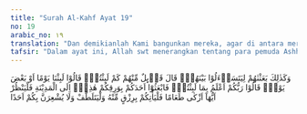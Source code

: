 ```yaml
---
title: "Surah Al-Kahf Ayat 19"
no: 19
arabic_no: ١٩
translation: "Dan demikianlah Kami bangunkan mereka, agar di antara mereka saling bertanya. Salah seorang di antara mereka berkata, “Sudah berapa lama kamu berada (di sini)?” Mereka menjawab, “Kita berada (di sini) sehari atau setengah hari.” Berkata (yang lain lagi), “Tuhanmu lebih mengetahui berapa lama kamu berada (di sini). Maka suruhlah salah seorang di antara kamu pergi ke kota dengan membawa uang perakmu ini, dan hendaklah dia lihat manakah makanan yang lebih baik, dan bawalah sebagian makanan itu untukmu, dan hendaklah dia berlaku lemah lembut dan jangan sekali-kali menceritakan halmu kepada siapa pun."
tafsir: "Dalam ayat ini, Allah swt menerangkan tentang para pemuda Ashhabul Kahf ketika bangun dari tidur. Keadaan mereka, baik badan, kulit, rambut, maupun yang lainnya masih sama dengan waktu sebelum mereka tidur. Semuanya sehat dan semuanya masih utuh, bahkan pakaian yang melekat di badan mereka tetap utuh. Allah swt memperlihatkan kepada mereka keagungan, kebesaran, dan kekuasaan-Nya, serta keajaiban dan keluarbiasaan perbuatan-Nya terhadap makhluk-Nya. Oleh karena itu, iman mereka bertambah kuat untuk melepaskan diri dari penyembahan dewa-dewa, dan bertambah ikhlas hati mereka untuk semata-mata menyembah Allah Yang Maha Esa.\n\nSetelah bangun dari tidur yang lama, mereka saling bertanya satu sama lain untuk mengetahui keadaan mereka. Salah seorang dari mereka berkata kepada kawan-kawannya, \"Berapa lama kalian tinggal dalam gua ini?\" Dia menyatakan ketidaktahuannya tentang keadaan dirinya sendiri selama tidur, lalu meminta kepada yang lainnya untuk memberikan keterangan. Kawan-kawannya menjawab, \"Kita tinggal dalam gua ini sehari atau setengah hari.\" Yang menjawab itupun tidak dapat memastikan berapa lama mereka tinggal, sehari atau setengah hari, karena pengaruh tidur masih belum lenyap dari jiwa mereka. Mereka belum melihat tanda-tanda yang menunjukkan sudah berapa lama mereka berada di gua itu. Kebanyakan ahli tafsir mengatakan bahwa waktu mereka datang memasuki gua itu dulu adalah pada pagi hari, kemudian waktu Tuhan membangunkan mereka dari tidur adalah pada sore hari. Karena itulah orang yang menjawab ini menyangka bahwa mereka berada di gua itu satu atau setengah hari. Kemudian kawan-kawannya yang lain berkata, \"Tuhan kamu lebih mengetahui berapa lama kamu tinggal di sini.\" Perkataan pemuda yang terakhir ini sangat bijaksana untuk membantah pernyataan dan jawaban kawan-kawannya yang terdahulu. Pernyataan itu seakan-akan diilhami oleh Allah swt, atau didasarkan atas bukti-bukti nyata. Sesungguhnya masa yang panjang itu hanya dapat diketahui dan ditentukan secara pasti oleh Allah swt. Mereka akhirnya menyadari keterbatasan kemampuan mereka untuk mengetahui yang gaib. \n\nSetelah sadar, barulah perhatian mereka beralih kepada kebutuhan yang pokok, yakni makan dan minum. Salah seorang di antara mereka disuruh pergi ke kota dengan membawa uang perak untuk membeli makanan. Menurut riwayat namanya Tamlikha. Sebelum membeli, ia diminta terlebih dahulu memperhatikan makanan itu, mana yang halal dan mana yang haram, serta mana yang baik dan mana yang kurang baik. Makanan yang halal dan baik itulah yang dibawa kembali ke tempat perlindungan mereka. Tamlikha diminta agar berhati-hati dalam perjalanan, baik sewaktu masuk ke kota maupun kembali dari kota, jangan sampai dia memberitahukan kepada seorang pun tentang keadaan dan tempat bersembunyi mereka. \n\nDari potongan ayat \"fab'atsu ahadakum biwariqikum hadzih(i)\", yang artinya \"(maka suruhlah) salah seorang di antara kamu pergi ke kota dengan membawa uang perakmu ini\", terdapat istimbat hukum yang berhubungan dengan wakalah (berwakil). Yakni seseorang dibolehkan menyerahkan kepada orang lain, sebagai ganti dirinya, urusan harta dan hak semasa hidupnya. Ibnu al-'Arabi berpendapat bahwa ayat ini menjadi dasar paling kuat untuk wakalah (berwakil)."
---
```

وَكَذٰلِكَ بَعَثْنٰهُمْ لِيَتَسَاۤءَلُوْا بَيْنَهُمْۗ قَالَ قَاۤىِٕلٌ مِّنْهُمْ كَمْ لَبِثْتُمْۗ قَالُوْا لَبِثْنَا يَوْمًا اَوْ بَعْضَ يَوْمٍۗ قَالُوْا رَبُّكُمْ اَعْلَمُ بِمَا لَبِثْتُمْۗ فَابْعَثُوْٓا اَحَدَكُمْ بِوَرِقِكُمْ هٰذِهٖٓ اِلَى الْمَدِيْنَةِ فَلْيَنْظُرْ اَيُّهَآ اَزْكٰى طَعَامًا فَلْيَأْتِكُمْ بِرِزْقٍ مِّنْهُ وَلْيَتَلَطَّفْ وَلَا يُشْعِرَنَّ بِكُمْ اَحَدًا 